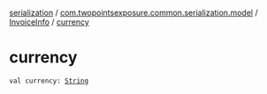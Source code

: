 [serialization](../../index.md) / [com.twopointsexposure.common.serialization.model](../index.md) / [InvoiceInfo](index.md) / [currency](./currency.md)

# currency

`val currency: `[`String`](https://kotlinlang.org/api/latest/jvm/stdlib/kotlin/-string/index.html)
